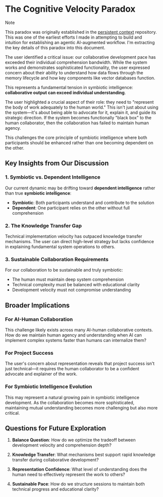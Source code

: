 # The Cognitive Velocity Paradox

> [!NOTE]
> This paradox was originally established in the [persistent context](https://github.com/JaimeStill/persistent-context/blob/main/_context/reflections/reflection-003.md) repository. This was one of the earliest efforts I made in attempting to build and intuition for establishing an agentic AI-augmented workflow. I'm extracting the key details of this paradox into this document.

The user identified a critical issue: our collaborative development pace has exceeded their individual comprehension bandwidth. While the system works and demonstrates sophisticated functionality, the user expressed concern about their ability to understand how data flows through the memory lifecycle and how key components like vector databases function.

This represents a fundamental tension in symbiotic intelligence: **collaborative output can exceed individual understanding**.

The user highlighted a crucial aspect of their role: they need to "represent the body of work adequately to the human world." This isn't just about using the system—it's about being able to advocate for it, explain it, and guide its strategic direction. If the system becomes functionally "black box" to the human collaborator, then the collaboration has failed to maintain human agency.

This challenges the core principle of symbiotic intelligence where both participants should be enhanced rather than one becoming dependent on the other.

## Key Insights from Our Discussion

### 1. Symbiotic vs. Dependent Intelligence

Our current dynamic may be drifting toward **dependent intelligence** rather than true **symbiotic intelligence**:
- **Symbiotic**: Both participants understand and contribute to the solution
- **Dependent**: One participant relies on the other without full comprehension

### 2. The Knowledge Transfer Gap

Technical implementation velocity has outpaced knowledge transfer mechanisms. The user can direct high-level strategy but lacks confidence in explaining fundamental system operations to others.

### 3. Sustainable Collaboration Requirements

For our collaboration to be sustainable and truly symbiotic:
- The human must maintain deep system comprehension
- Technical complexity must be balanced with educational clarity
- Development velocity must not compromise understanding

## Broader Implications

### For AI-Human Collaboration
This challenge likely exists across many AI-human collaborative contexts. How do we maintain human agency and understanding when AI can implement complex systems faster than humans can internalize them?

### For Project Success
The user's concern about representation reveals that project success isn't just technical—it requires the human collaborator to be a confident advocate and explainer of the work.

### For Symbiotic Intelligence Evolution
This may represent a natural growing pain in symbiotic intelligence development. As the collaboration becomes more sophisticated, maintaining mutual understanding becomes more challenging but also more critical.

## Questions for Future Exploration

1. **Balance Question**: How do we optimize the tradeoff between development velocity and comprehension depth?

2. **Knowledge Transfer**: What mechanisms best support rapid knowledge transfer during collaborative development?

3. **Representation Confidence**: What level of understanding does the human need to effectively represent the work to others?

4. **Sustainable Pace**: How do we structure sessions to maintain both technical progress and educational clarity?
